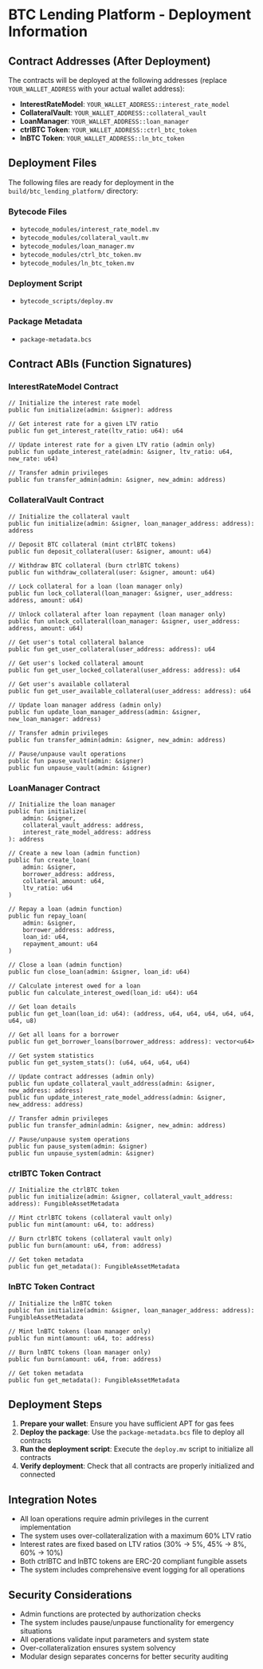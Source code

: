 # BTC Lending Platform - Deployment Information

## Contract Addresses (After Deployment)

The contracts will be deployed at the following addresses (replace `YOUR_WALLET_ADDRESS` with your actual wallet address):

- **InterestRateModel**: `YOUR_WALLET_ADDRESS::interest_rate_model`
- **CollateralVault**: `YOUR_WALLET_ADDRESS::collateral_vault`
- **LoanManager**: `YOUR_WALLET_ADDRESS::loan_manager`
- **ctrlBTC Token**: `YOUR_WALLET_ADDRESS::ctrl_btc_token`
- **lnBTC Token**: `YOUR_WALLET_ADDRESS::ln_btc_token`

## Deployment Files

The following files are ready for deployment in the `build/btc_lending_platform/` directory:

### Bytecode Files
- `bytecode_modules/interest_rate_model.mv`
- `bytecode_modules/collateral_vault.mv`
- `bytecode_modules/loan_manager.mv`
- `bytecode_modules/ctrl_btc_token.mv`
- `bytecode_modules/ln_btc_token.mv`

### Deployment Script
- `bytecode_scripts/deploy.mv`

### Package Metadata
- `package-metadata.bcs`

## Contract ABIs (Function Signatures)

### InterestRateModel Contract
```move
// Initialize the interest rate model
public fun initialize(admin: &signer): address

// Get interest rate for a given LTV ratio
public fun get_interest_rate(ltv_ratio: u64): u64

// Update interest rate for a given LTV ratio (admin only)
public fun update_interest_rate(admin: &signer, ltv_ratio: u64, new_rate: u64)

// Transfer admin privileges
public fun transfer_admin(admin: &signer, new_admin: address)
```

### CollateralVault Contract
```move
// Initialize the collateral vault
public fun initialize(admin: &signer, loan_manager_address: address): address

// Deposit BTC collateral (mint ctrlBTC tokens)
public fun deposit_collateral(user: &signer, amount: u64)

// Withdraw BTC collateral (burn ctrlBTC tokens)
public fun withdraw_collateral(user: &signer, amount: u64)

// Lock collateral for a loan (loan manager only)
public fun lock_collateral(loan_manager: &signer, user_address: address, amount: u64)

// Unlock collateral after loan repayment (loan manager only)
public fun unlock_collateral(loan_manager: &signer, user_address: address, amount: u64)

// Get user's total collateral balance
public fun get_user_collateral(user_address: address): u64

// Get user's locked collateral amount
public fun get_user_locked_collateral(user_address: address): u64

// Get user's available collateral
public fun get_user_available_collateral(user_address: address): u64

// Update loan manager address (admin only)
public fun update_loan_manager_address(admin: &signer, new_loan_manager: address)

// Transfer admin privileges
public fun transfer_admin(admin: &signer, new_admin: address)

// Pause/unpause vault operations
public fun pause_vault(admin: &signer)
public fun unpause_vault(admin: &signer)
```

### LoanManager Contract
```move
// Initialize the loan manager
public fun initialize(
    admin: &signer,
    collateral_vault_address: address,
    interest_rate_model_address: address
): address

// Create a new loan (admin function)
public fun create_loan(
    admin: &signer,
    borrower_address: address,
    collateral_amount: u64,
    ltv_ratio: u64
)

// Repay a loan (admin function)
public fun repay_loan(
    admin: &signer,
    borrower_address: address,
    loan_id: u64,
    repayment_amount: u64
)

// Close a loan (admin function)
public fun close_loan(admin: &signer, loan_id: u64)

// Calculate interest owed for a loan
public fun calculate_interest_owed(loan_id: u64): u64

// Get loan details
public fun get_loan(loan_id: u64): (address, u64, u64, u64, u64, u64, u64, u8)

// Get all loans for a borrower
public fun get_borrower_loans(borrower_address: address): vector<u64>

// Get system statistics
public fun get_system_stats(): (u64, u64, u64, u64)

// Update contract addresses (admin only)
public fun update_collateral_vault_address(admin: &signer, new_address: address)
public fun update_interest_rate_model_address(admin: &signer, new_address: address)

// Transfer admin privileges
public fun transfer_admin(admin: &signer, new_admin: address)

// Pause/unpause system operations
public fun pause_system(admin: &signer)
public fun unpause_system(admin: &signer)
```

### ctrlBTC Token Contract
```move
// Initialize the ctrlBTC token
public fun initialize(admin: &signer, collateral_vault_address: address): FungibleAssetMetadata

// Mint ctrlBTC tokens (collateral vault only)
public fun mint(amount: u64, to: address)

// Burn ctrlBTC tokens (collateral vault only)
public fun burn(amount: u64, from: address)

// Get token metadata
public fun get_metadata(): FungibleAssetMetadata
```

### lnBTC Token Contract
```move
// Initialize the lnBTC token
public fun initialize(admin: &signer, loan_manager_address: address): FungibleAssetMetadata

// Mint lnBTC tokens (loan manager only)
public fun mint(amount: u64, to: address)

// Burn lnBTC tokens (loan manager only)
public fun burn(amount: u64, from: address)

// Get token metadata
public fun get_metadata(): FungibleAssetMetadata
```

## Deployment Steps

1. **Prepare your wallet**: Ensure you have sufficient APT for gas fees
2. **Deploy the package**: Use the `package-metadata.bcs` file to deploy all contracts
3. **Run the deployment script**: Execute the `deploy.mv` script to initialize all contracts
4. **Verify deployment**: Check that all contracts are properly initialized and connected

## Integration Notes

- All loan operations require admin privileges in the current implementation
- The system uses over-collateralization with a maximum 60% LTV ratio
- Interest rates are fixed based on LTV ratios (30% → 5%, 45% → 8%, 60% → 10%)
- Both ctrlBTC and lnBTC tokens are ERC-20 compliant fungible assets
- The system includes comprehensive event logging for all operations

## Security Considerations

- Admin functions are protected by authorization checks
- The system includes pause/unpause functionality for emergency situations
- All operations validate input parameters and system state
- Over-collateralization ensures system solvency
- Modular design separates concerns for better security auditing
